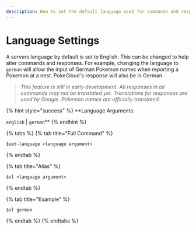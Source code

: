 ```yaml
---
description: How to set the default language used for commands and responses by PokeCloud.
---
```


# Language Settings

A servers language by default is set to English. This can be changed to help alter commands and responses. For example, changing the language to `german` will allow the input of German Pokemon names when reporting a Pokemon at a nest. PokeCloud's response will also be in German.

> _This feature is still in early development. All responses in all commands may not be translated yet. Translations for responses are used by Google. Pokemon names are officially translated._

{% hint style="success" %}
**Language Arguments:  
  
`english` \| `german`**
{% endhint %}

{% tabs %}
{% tab title="Full Command" %}
```
$set-language <language argument>
```
{% endtab %}

{% tab title="Alias" %}
```text
$sl <language argument>
```
{% endtab %}

{% tab title="Example" %}
```text
$sl german
```
{% endtab %}
{% endtabs %}



